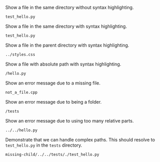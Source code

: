Show a file in the same directory without syntax highlighting.

```include
test_hello.py
```

Show a file in the same directory with syntax highlighting.

```include python
test_hello.py
```

Show a file in the parent directory with syntax highlighting.

```include css
../styles.css
```

Show a file with absolute path with syntax highlighting.

```include python
/hello.py
```

Show an error message due to a missing file.

```include cpp
not_a_file.cpp
```

Show an error message due to being a folder.

```include
/tests
```

Show an error message due to using too many relative parts.

```include
../../hello.py
```

Demonstrate that we can handle complex paths. This should resolve to `test_hello.py` in the `tests` directory.

```include python
missing-child/../../tests/./test_hello.py
```
